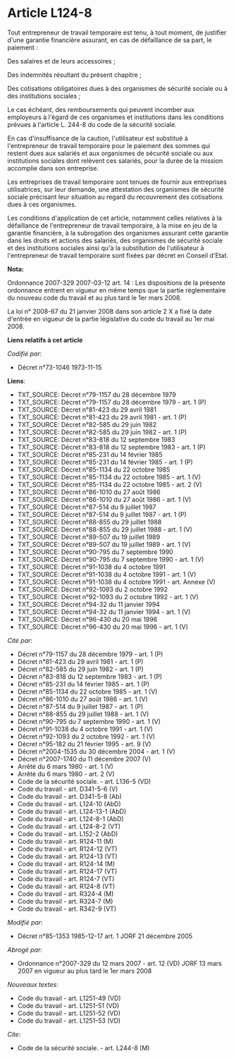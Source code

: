 # Article L124-8

Tout entrepreneur de travail temporaire est tenu, à tout moment, de justifier d'une garantie financière assurant, en cas de
défaillance de sa part, le paiement :

Des salaires et de leurs accessoires ;

Des indemnités résultant du présent chapitre ;

Des cotisations obligatoires dues à des organismes de sécurité sociale ou à des institutions sociales ;

Le cas échéant, des remboursements qui peuvent incomber aux employeurs à l'égard de ces organismes et institutions dans les
conditions prévues à l'article L. 244-8 du code de la sécurité sociale.

En cas d'insuffisance de la caution, l'utilisateur est substitué à l'entrepreneur de travail temporaire pour le paiement des
sommes qui restent dues aux salariés et aux organismes de sécurité sociale ou aux institutions sociales dont relèvent ces
salariés, pour la durée de la mission accomplie dans son entreprise.

Les entreprises de travail temporaire sont tenues de fournir aux entreprises utilisatrices, sur leur demande, une attestation
des organismes de sécurité sociale précisant leur situation au regard du recouvrement des cotisations dues à ces organismes.

Les conditions d'application de cet article, notamment celles relatives à la défaillance de l'entrepreneur de travail
temporaire, à la mise en jeu de la garantie financière, à la subrogation des organismes assurant cette garantie dans les
droits et actions des salariés, des organismes de sécurité sociale et des institutions sociales ainsi qu'à la substitution de
l'utilisateur à l'entrepreneur de travail temporaire sont fixées par décret en Conseil d'Etat.

**Nota:**

Ordonnance 2007-329 2007-03-12 art. 14 : Les dispositions de la présente ordonnance entrent en vigueur en même temps que la
partie réglementaire du nouveau code du travail et au plus tard le 1er mars 2008.

La loi n° 2008-67 du 21 janvier 2008 dans son article 2 X a fixé la date d'entrée en vigueur de la partie législative du code
du travail au 1er mai 2008.

**Liens relatifs à cet article**

_Codifié par_:

  - Décret n°73-1046 1973-11-15

**Liens**:

  - TXT_SOURCE: Décret n°79-1157 du 28 décembre 1979
  - TXT_SOURCE: Décret n°79-1157 du 28 décembre 1979 - art. 1 (P)
  - TXT_SOURCE: Décret n°81-423 du 29 avril 1981
  - TXT_SOURCE: Décret n°81-423 du 29 avril 1981 - art. 1 (P)
  - TXT_SOURCE: Décret n°82-585 du 29 juin 1982
  - TXT_SOURCE: Décret n°82-585 du 29 juin 1982 - art. 1 (P)
  - TXT_SOURCE: Décret n°83-818 du 12 septembre 1983
  - TXT_SOURCE: Décret n°83-818 du 12 septembre 1983 - art. 1 (P)
  - TXT_SOURCE: Décret n°85-231 du 14 février 1985
  - TXT_SOURCE: Décret n°85-231 du 14 février 1985 - art. 1 (P)
  - TXT_SOURCE: Décret n°85-1134 du 22 octobre 1985
  - TXT_SOURCE: Décret n°85-1134 du 22 octobre 1985 - art. 1 (V)
  - TXT_SOURCE: Décret n°85-1134 du 22 octobre 1985 - art. 2 (V)
  - TXT_SOURCE: Décret n°86-1010 du 27 août 1986
  - TXT_SOURCE: Décret n°86-1010 du 27 août 1986 - art. 1 (V)
  - TXT_SOURCE: Décret n°87-514 du 9 juillet 1987
  - TXT_SOURCE: Décret n°87-514 du 9 juillet 1987 - art. 1 (P)
  - TXT_SOURCE: Décret n°88-855 du 29 juillet 1988
  - TXT_SOURCE: Décret n°88-855 du 29 juillet 1988 - art. 1 (V)
  - TXT_SOURCE: Décret n°89-507 du 19 juillet 1989
  - TXT_SOURCE: Décret n°89-507 du 19 juillet 1989 - art. 1 (V)
  - TXT_SOURCE: Décret n°90-795 du 7 septembre 1990
  - TXT_SOURCE: Décret n°90-795 du 7 septembre 1990 - art. 1 (V)
  - TXT_SOURCE: Décret n°91-1038 du 4 octobre 1991
  - TXT_SOURCE: Décret n°91-1038 du 4 octobre 1991 - art. 1 (V)
  - TXT_SOURCE: Décret n°91-1038 du 4 octobre 1991 - art. Annexe (V)
  - TXT_SOURCE: Décret n°92-1093 du 2 octobre 1992
  - TXT_SOURCE: Décret n°92-1093 du 2 octobre 1992 - art. 1 (V)
  - TXT_SOURCE: Décret n°94-32 du 11 janvier 1994
  - TXT_SOURCE: Décret n°94-32 du 11 janvier 1994 - art. 1 (V)
  - TXT_SOURCE: Décret n°96-430 du 20 mai 1996
  - TXT_SOURCE: Décret n°96-430 du 20 mai 1996 - art. 1 (V)

_Cité par_:

  - Décret n°79-1157 du 28 décembre 1979 - art. 1 (P)
  - Décret n°81-423 du 29 avril 1981 - art. 1 (P)
  - Décret n°82-585 du 29 juin 1982 - art. 1 (P)
  - Décret n°83-818 du 12 septembre 1983 - art. 1 (P)
  - Décret n°85-231 du 14 février 1985 - art. 1 (P)
  - Décret n°85-1134 du 22 octobre 1985 - art. 1 (V)
  - Décret n°86-1010 du 27 août 1986 - art. 1 (V)
  - Décret n°87-514 du 9 juillet 1987 - art. 1 (P)
  - Décret n°88-855 du 29 juillet 1988 - art. 1 (V)
  - Décret n°90-795 du 7 septembre 1990 - art. 1 (V)
  - Décret n°91-1038 du 4 octobre 1991 - art. 1 (V)
  - Décret n°92-1093 du 2 octobre 1992 - art. 1 (V)
  - Décret n°95-182 du 21 février 1995 - art. 9 (V)
  - Décret n°2004-1535 du 30 décembre 2004 - art. 1 (V)
  - Décret n°2007-1740 du 11 décembre 2007 (V)
  - Arrêté du 6 mars 1980 - art. 1 (V)
  - Arrêté du 6 mars 1980 - art. 2 (V)
  - Code de la sécurité sociale. - art. L136-5 (VD)
  - Code du travail - art. D341-5-6 (V)
  - Code du travail - art. D341-5-8 (Ab)
  - Code du travail - art. L124-10 (AbD)
  - Code du travail - art. L124-13-1 (AbD)
  - Code du travail - art. L124-8-1 (AbD)
  - Code du travail - art. L124-8-2 (VT)
  - Code du travail - art. L152-2 (AbD)
  - Code du travail - art. R124-11 (M)
  - Code du travail - art. R124-12 (VT)
  - Code du travail - art. R124-13 (VT)
  - Code du travail - art. R124-14 (M)
  - Code du travail - art. R124-17 (VT)
  - Code du travail - art. R124-7 (VT)
  - Code du travail - art. R124-8 (VT)
  - Code du travail - art. R324-4 (M)
  - Code du travail - art. R324-7 (M)
  - Code du travail - art. R342-9 (VT)

_Modifié par_:

  - Décret n°85-1353 1985-12-17 art. 1 JORF 21 décembre 2005

_Abrogé par_:

  - Ordonnance n°2007-329 du 12 mars 2007 - art. 12 (VD) JORF 13 mars 2007 en vigueur au plus tard le 1er mars 2008

_Nouveaux textes_:

  - Code du travail - art. L1251-49 (VD)
  - Code du travail - art. L1251-51 (VD)
  - Code du travail - art. L1251-52 (VD)
  - Code du travail - art. L1251-53 (VD)

_Cite_:

  - Code de la sécurité sociale. - art. L244-8 (M)
